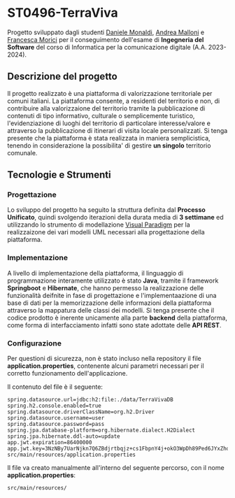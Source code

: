 # ST0496-TerraViva
Progetto sviluppato dagli studenti [Daniele Monaldi](https://github.com/danielemonaldi), [Andrea Malloni](https://github.com/AndreaMalloni) e [Francesca Morici](https://github.com/Frangiosc) per il conseguimento dell'esame di **Ingegneria del Software** del corso di Informatica per la comunicazione digitale (A.A. 2023-2024).

## Descrizione del progetto
Il progetto realizzato è una piattaforma di valorizzazione territoriale per comuni italiani. La piattaforma consente, a residenti del territorio e non, di contribuire alla valorizzaione del territorio tramite la pubblicazione di contenuti di tipo informativo, culturale o semplicemente turistico, l'evidenziazione di luoghi del territorio di particolare interesse/valore e attraverso la pubblicazione di itinerari di visita locale personalizzati.
Si tenga presente che la piattaforma è stata realizzata in maniera semplicistica, tenendo in considerazione la possibilita' di gestire **un singolo** territorio comunale.

## Tecnologie e Strumenti
### Progettazione
Lo sviluppo del progetto ha seguito la struttura definita dal **Processo Unificato**, quindi svolgendo iterazioni della durata media di **3 settimane** ed utilizzando lo strumento di modellazione [Visual Paradigm](https://www.visual-paradigm.com/) per la realizzaizone dei vari modelli UML necessari alla progettazione della piattaforma.

### Implementazione
A livello di implementazione della piattaforma, il linguaggio di programmazione interamente utilizzato è stato **Java**, tramite il framework **Springboot** e **Hibernate**, che hanno permesso la realizzazione delle funzionalità deifnite in fase di progettazione e l'implementaazione di una base di dati per la memorizzazione delle informazioni della piattaforma attraverso la mappatura delle classi dei modelli.
Si tenga presente che il codice prodotto è inerente unicamente alla parte **backend** della piattaforma, come forma di interfacciamento infatti sono state adottate delle **API REST**.

### Configurazione
Per questioni di sicurezza, non è stato incluso nella repository il file **application.properties**, contenente alcuni parametri necessari per il corretto funzionamento dell'applicazione.

Il contenuto del file è il seguente:

    spring.datasource.url=jdbc:h2:file:./data/TerraVivaDB
    spring.h2.console.enabled=true
    spring.datasource.driverClassName=org.h2.Driver
    spring.datasource.username=user
    spring.datasource.password=pass
    spring.jpa.database-platform=org.hibernate.dialect.H2Dialect
    spring.jpa.hibernate.ddl-auto=update
    app.jwt.expiration=86400000
    app.jwt.key=3NzNBy7UarNjkn7Q6ZBdjrtbqjz+cs1FbpnY4j+okO3WpDh89Ped6JYxZhq9e9br
    src/main/resources/application.properties

Il file va creato manualmente all'interno del seguente percorso, con il nome **application.properties**:

    src/main/resources/